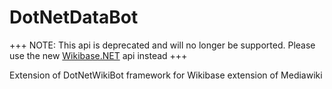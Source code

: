 DotNetDataBot
=============

+++ NOTE: This api is deprecated and will no longer be supported. Please use the new [Wikibase.NET](https://github.com/Benestar/wikibase.net) api instead +++

Extension of DotNetWikiBot framework for Wikibase extension of Mediawiki
